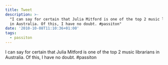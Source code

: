 ```yaml
---
title: Tweet
description: >-
  "I can say for certain that Julia Mitford is one of the top 2 music librarians
  in Australia. Of this, I have no doubt. #passiton"
date: '2010-10-08T11:10:36+01:00'
tags:
  - passiton
---
```

I can say for certain that Julia Mitford is one of the top 2 music librarians in Australia. Of this, I have no doubt. #passiton
